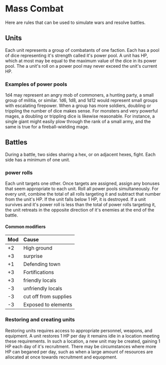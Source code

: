 # Mass Combat
Here are rules that can be used to simulate wars and resolve battles.

## Units
Each unit represents a group of combatants of one faction. Each has a pool of dice representing it's strength called it's power pool. A unit has HP, which at most may be equal to the maximum value of the dice in its power pool. The a unit's roll on a power pool may never exceed the unit's current HP.

### Examples of power pools
1d4 may represent an angry mob of commoners, a hunting party, a small group of militia, or similar. 1d6, 1d8, and 1d12 would represent small groups with escalating firepower. When a group has more soldiers, doubling or trippling the number of dice makes sense. For monsters and very powerful mages, a doubling or trippling dice is likewise reasonable. For instance, a single giant might easily plow through the rank of a small army, and the same is true for a fireball-wielding mage.

## Battles
During a battle, two sides sharing a hex, or on adjacent hexes, fight. Each side has a minimum of one unit.

### power rolls
Each unit targets one other. Once targets are assigned, assign any bonuses that seem appropriate to each unit. Roll all power pools simultaneously. For every unit, combine the total of all rolls targeting it and subtract that number from the unit's HP. If the unit falls below 1 HP, it is destroyed. If a unit survives and it's power roll is less than the total of power rolls targeting it, the unit retreats in the opposite direction of it's enemies at the end of the battle.

#### Common modifiers
| Mod | Cause                 |
|:----|:----------------------|
|  +2 | High ground           |
|  +3 | surprise              |
|  +1 | Defending town        |
|  +3 | Fortifications        |
|  +3 | friendly locals       |
|  -3 | unfriendly locals     |
|  -3 | cut off from supplies |
|  -3 | Exposed to elements   |

### Restoring and creating units
Restoring units requires access to appropriate personnel, weapons, and equipment. A unit restores 1 HP per day it remains idle in a location meeting these requirements. In such a location, a new unit may be created, gaining 1 HP each day of it's recruitment. There may be circumstances where more HP can beganed per day, such as when a large amount of resources are allocated at once towards recruitment and equopment.